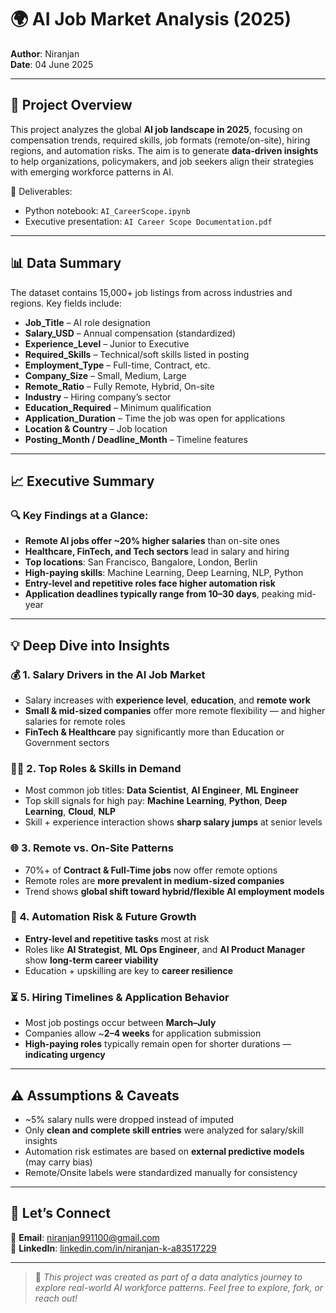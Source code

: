 # 🌍 AI Job Market Analysis (2025)

**Author**: Niranjan  
**Date**: 04 June 2025  

---

## 📌 Project Overview

This project analyzes the global **AI job landscape in 2025**, focusing on compensation trends, required skills, job formats (remote/on-site), hiring regions, and automation risks. The aim is to generate **data-driven insights** to help organizations, policymakers, and job seekers align their strategies with emerging workforce patterns in AI.

📁 Deliverables:
- Python notebook: `AI_CareerScope.ipynb`
- Executive presentation: `AI Career Scope Documentation.pdf`

---

## 📊 Data Summary

The dataset contains 15,000+ job listings from across industries and regions. Key fields include:

- **Job_Title** – AI role designation  
- **Salary_USD** – Annual compensation (standardized)  
- **Experience_Level** – Junior to Executive  
- **Required_Skills** – Technical/soft skills listed in posting  
- **Employment_Type** – Full-time, Contract, etc.  
- **Company_Size** – Small, Medium, Large  
- **Remote_Ratio** – Fully Remote, Hybrid, On-site  
- **Industry** – Hiring company’s sector  
- **Education_Required** – Minimum qualification  
- **Application_Duration** – Time the job was open for applications  
- **Location & Country** – Job location  
- **Posting_Month / Deadline_Month** – Timeline features  

---

## 📈 Executive Summary

### 🔍 Key Findings at a Glance:

- **Remote AI jobs offer ~20% higher salaries** than on-site ones  
- **Healthcare, FinTech, and Tech sectors** lead in salary and hiring  
- **Top locations**: San Francisco, Bangalore, London, Berlin  
- **High-paying skills**: Machine Learning, Deep Learning, NLP, Python  
- **Entry-level and repetitive roles face higher automation risk**  
- **Application deadlines typically range from 10–30 days**, peaking mid-year  

---

## 💡 Deep Dive into Insights

### 💰 1. Salary Drivers in the AI Job Market

- Salary increases with **experience level**, **education**, and **remote work**  
- **Small & mid-sized companies** offer more remote flexibility — and higher salaries for remote roles  
- **FinTech & Healthcare** pay significantly more than Education or Government sectors  

### 👨‍💻 2. Top Roles & Skills in Demand

- Most common job titles: **Data Scientist**, **AI Engineer**, **ML Engineer**  
- Top skill signals for high pay: **Machine Learning**, **Python**, **Deep Learning**, **Cloud**, **NLP**  
- Skill + experience interaction shows **sharp salary jumps** at senior levels  

### 🌐 3. Remote vs. On-Site Patterns

- 70%+ of **Contract & Full-Time jobs** now offer remote options  
- Remote roles are **more prevalent in medium-sized companies**  
- Trend shows **global shift toward hybrid/flexible AI employment models**

### 🤖 4. Automation Risk & Future Growth

- **Entry-level and repetitive tasks** most at risk  
- Roles like **AI Strategist**, **ML Ops Engineer**, and **AI Product Manager** show **long-term career viability**  
- Education + upskilling are key to **career resilience**

### ⏳ 5. Hiring Timelines & Application Behavior

- Most job postings occur between **March–July**  
- Companies allow ~**2–4 weeks** for application submission  
- **High-paying roles** typically remain open for shorter durations — **indicating urgency**

---

## ⚠️ Assumptions & Caveats

- ~5% salary nulls were dropped instead of imputed  
- Only **clean and complete skill entries** were analyzed for salary/skill insights  
- Automation risk estimates are based on **external predictive models** (may carry bias)  
- Remote/Onsite labels were standardized manually for consistency

---

## 💬 Let’s Connect

📧 **Email**: [niranjan991100@gmail.com](mailto:niranjan991100@gmail.com)  
🔗 **LinkedIn**: [linkedin.com/in/niranjan-k-a83517229](https://www.linkedin.com/in/niranjan-k-a83517229/)  

---

> 🚀 _This project was created as part of a data analytics journey to explore real-world AI workforce patterns. Feel free to explore, fork, or reach out!_
